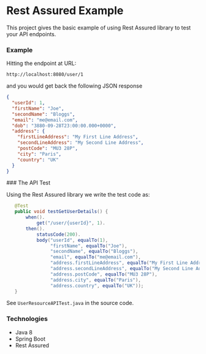 # Rest Assured Example

This project gives the basic example of using Rest Assured library to test your API endpoints.

### Example

Hitting the endpoint at URL:

```
http://localhost:8080/user/1
```

and you would get back the following JSON response

```json
{
  "userId": 1,
  "firstName": "Joe",
  "secondName": "Bloggs",
  "email": "me@email.com",
  "dob": "3880-09-28T23:00:00.000+0000",
  "address": {
    "firstLineAddress": "My First Line Address",
    "secondLineAddress": "My Second Line Address",
    "postCode": "MU3 28P",
    "city": "Paris",
    "country": "UK"
  }
}
```

 ### The API Test

 Using the Rest Assured library we write the test code as:

 ```java
    @Test
    public void testGetUserDetails() {
        when().
            get("/user/{userId}", 1).
        then().
            statusCode(200).
            body("userId", equalTo(1),
                 "firstName", equalTo("Joe"),
                 "secondName", equalTo("Bloggs"),
                 "email", equalTo("me@email.com"),
                 "address.firstLineAddress", equalTo("My First Line Address"),
                 "address.secondLineAddress", equalTo("My Second Line Address"),
                 "address.postCode", equalTo("MU3 28P"),
                 "address.city", equalTo("Paris"),
                 "address.country", equalTo("UK"));
    }
 ```

 See `UserResourceAPITest.java` in the source code.


### Technologies

- Java 8
- Spring Boot
- Rest Assured